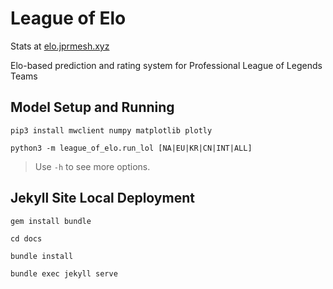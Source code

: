 # League of Elo

Stats at [elo.jprmesh.xyz](https://elo.jprmesh.xyz/)

Elo-based prediction and rating system for Professional League of Legends Teams

## Model Setup and Running

`pip3 install mwclient numpy matplotlib plotly`

`python3 -m league_of_elo.run_lol [NA|EU|KR|CN|INT|ALL]`

> Use `-h` to see more options.

## Jekyll Site Local Deployment

`gem install bundle`  

`cd docs`  

`bundle install`  

`bundle exec jekyll serve`
